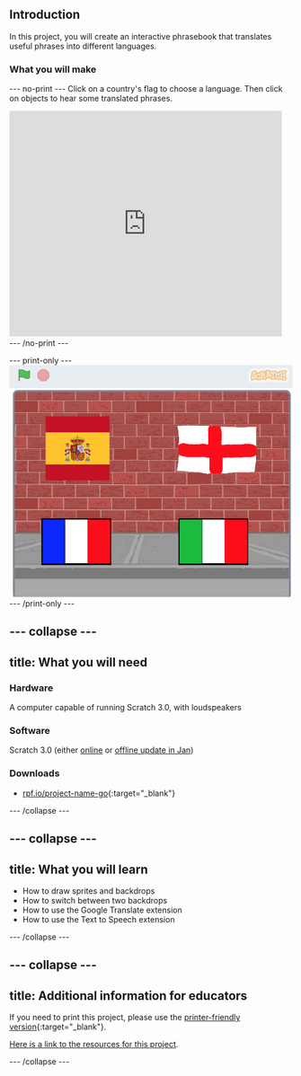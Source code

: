 ## Introduction

In this project, you will create an interactive phrasebook that translates useful phrases into different languages.

### What you will make

--- no-print ---
Click on a country's flag to choose a language. Then click on objects to hear some translated phrases.
<div class="scratch-preview">
  <iframe allowtransparency="true" width="485" height="402" src="https://scratch.mit.edu/projects/embed/277527926/?autostart=false" frameborder="0" scrolling="no"></iframe>
</div>
--- /no-print ---

--- print-only ---
![Complete project](images/finalScreenshot.png)
--- /print-only ---

--- collapse ---
---
title: What you will need
---
### Hardware

A computer capable of running Scratch 3.0, with loudspeakers

### Software

Scratch 3.0 (either [online](http://rpf.io/scratchon) or [offline update in Jan](#))

### Downloads

+ [rpf.io/project-name-go](http://rpf.io/project-name-go){:target="_blank"}

--- /collapse ---

--- collapse ---
---
title: What you will learn
---

+ How to draw sprites and backdrops
+ How to switch between two backdrops
+ How to use the Google Translate extension
+ How to use the Text to Speech extension

--- /collapse ---

--- collapse ---
---
title: Additional information for educators
---

If you need to print this project, please use the [printer-friendly version](https://projects.raspberrypi.org/en/projects/scratch-3-phrasebook/print){:target="_blank"}.

[Here is a link to the resources for this project](http://rpf.io/project-name-go).

--- /collapse ---
